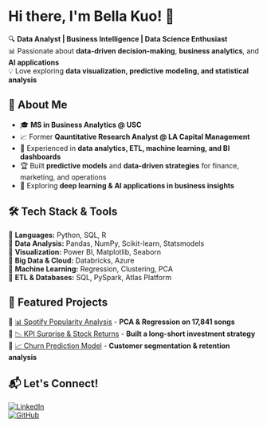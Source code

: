 # Hi there, I'm Bella Kuo! 👋

🔍 **Data Analyst | Business Intelligence | Data Science Enthusiast**  
📊 Passionate about **data-driven decision-making**, **business analytics**, and **AI applications**  
💡 Love exploring **data visualization, predictive modeling, and statistical analysis**  

## 🌟 About Me  
- 🎓 **MS in Business Analytics @ USC**  
- 📈 Former **Qauntitative Research Analyst @ LA Capital Management**  
- 💼 Experienced in **data analytics, ETL, machine learning, and BI dashboards**  
- 🏆 Built **predictive models** and **data-driven strategies** for finance, marketing, and operations  
- 🚀 Exploring **deep learning & AI applications in business insights**  

## 🛠 Tech Stack & Tools  
🔹 **Languages:** Python, SQL, R  
🔹 **Data Analysis:** Pandas, NumPy, Scikit-learn, Statsmodels  
🔹 **Visualization:** Power BI, Matplotlib, Seaborn  
🔹 **Big Data & Cloud:** Databricks, Azure  
🔹 **Machine Learning:** Regression, Clustering, PCA  
🔹 **ETL & Databases:** SQL, PySpark, Atlas Platform  

## 📌 Featured Projects  
🔹 [📊 Spotify Popularity Analysis](https://github.com/your-repo) - **PCA & Regression on 17,841 songs**  
🔹 [📉 KPI Surprise & Stock Returns](https://github.com/your-repo) - **Built a long-short investment strategy**  
🔹 [📈 Churn Prediction Model](https://github.com/your-repo) - **Customer segmentation & retention analysis**  

## 📬 Let's Connect!  
[![LinkedIn](https://img.shields.io/badge/LinkedIn-Connect-blue?logo=linkedin)](https://www.linkedin.com/in/yi-chieh-kuo/)  
[![GitHub](https://img.shields.io/badge/GitHub-Follow-black?logo=github)](https://github.com/belladatalab)  


